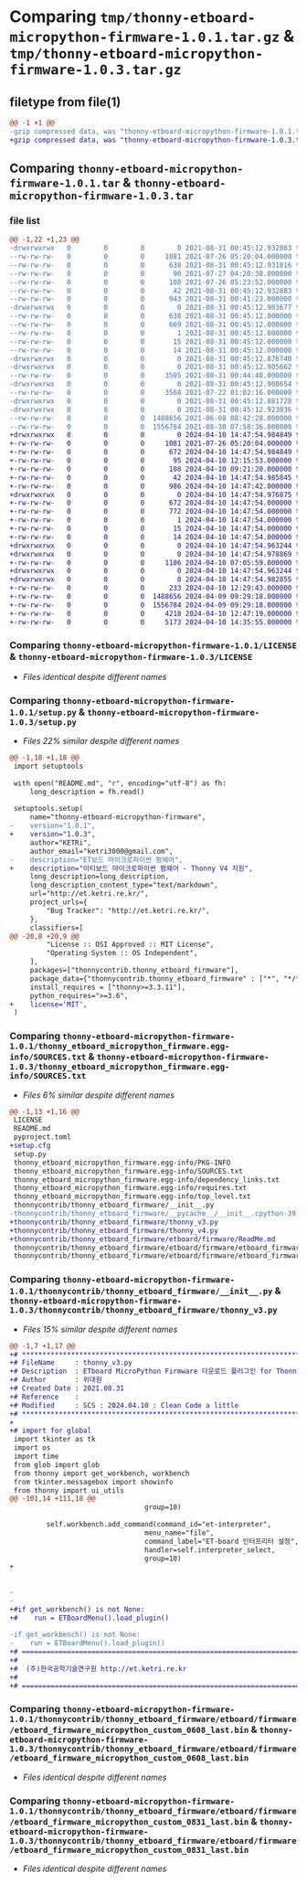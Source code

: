 # Comparing `tmp/thonny-etboard-micropython-firmware-1.0.1.tar.gz` & `tmp/thonny-etboard-micropython-firmware-1.0.3.tar.gz`

## filetype from file(1)

```diff
@@ -1 +1 @@
-gzip compressed data, was "thonny-etboard-micropython-firmware-1.0.1.tar", last modified: Tue Aug 31 00:45:12 2021, max compression
+gzip compressed data, was "thonny-etboard-micropython-firmware-1.0.3.tar", last modified: Wed Apr 10 14:47:54 2024, max compression
```

## Comparing `thonny-etboard-micropython-firmware-1.0.1.tar` & `thonny-etboard-micropython-firmware-1.0.3.tar`

### file list

```diff
@@ -1,22 +1,23 @@
-drwxrwxrwx   0        0        0        0 2021-08-31 00:45:12.932883 thonny-etboard-micropython-firmware-1.0.1/
--rw-rw-rw-   0        0        0     1081 2021-07-26 05:20:04.000000 thonny-etboard-micropython-firmware-1.0.1/LICENSE
--rw-rw-rw-   0        0        0      638 2021-08-31 00:45:12.931816 thonny-etboard-micropython-firmware-1.0.1/PKG-INFO
--rw-rw-rw-   0        0        0       90 2021-07-27 04:20:38.000000 thonny-etboard-micropython-firmware-1.0.1/README.md
--rw-rw-rw-   0        0        0      108 2021-07-26 05:23:52.000000 thonny-etboard-micropython-firmware-1.0.1/pyproject.toml
--rw-rw-rw-   0        0        0       42 2021-08-31 00:45:12.932883 thonny-etboard-micropython-firmware-1.0.1/setup.cfg
--rw-rw-rw-   0        0        0      943 2021-08-31 00:41:23.000000 thonny-etboard-micropython-firmware-1.0.1/setup.py
-drwxrwxrwx   0        0        0        0 2021-08-31 00:45:12.903677 thonny-etboard-micropython-firmware-1.0.1/thonny_etboard_micropython_firmware.egg-info/
--rw-rw-rw-   0        0        0      638 2021-08-31 00:45:12.000000 thonny-etboard-micropython-firmware-1.0.1/thonny_etboard_micropython_firmware.egg-info/PKG-INFO
--rw-rw-rw-   0        0        0      669 2021-08-31 00:45:12.000000 thonny-etboard-micropython-firmware-1.0.1/thonny_etboard_micropython_firmware.egg-info/SOURCES.txt
--rw-rw-rw-   0        0        0        1 2021-08-31 00:45:12.000000 thonny-etboard-micropython-firmware-1.0.1/thonny_etboard_micropython_firmware.egg-info/dependency_links.txt
--rw-rw-rw-   0        0        0       15 2021-08-31 00:45:12.000000 thonny-etboard-micropython-firmware-1.0.1/thonny_etboard_micropython_firmware.egg-info/requires.txt
--rw-rw-rw-   0        0        0       14 2021-08-31 00:45:12.000000 thonny-etboard-micropython-firmware-1.0.1/thonny_etboard_micropython_firmware.egg-info/top_level.txt
-drwxrwxrwx   0        0        0        0 2021-08-31 00:45:12.876740 thonny-etboard-micropython-firmware-1.0.1/thonnycontrib/
-drwxrwxrwx   0        0        0        0 2021-08-31 00:45:12.905662 thonny-etboard-micropython-firmware-1.0.1/thonnycontrib/thonny_etboard_firmware/
--rw-rw-rw-   0        0        0     3505 2021-08-31 00:44:48.000000 thonny-etboard-micropython-firmware-1.0.1/thonnycontrib/thonny_etboard_firmware/__init__.py
-drwxrwxrwx   0        0        0        0 2021-08-31 00:45:12.908654 thonny-etboard-micropython-firmware-1.0.1/thonnycontrib/thonny_etboard_firmware/__pycache__/
--rw-rw-rw-   0        0        0     3568 2021-07-22 01:02:16.000000 thonny-etboard-micropython-firmware-1.0.1/thonnycontrib/thonny_etboard_firmware/__pycache__/__init__.cpython-39.pyc
-drwxrwxrwx   0        0        0        0 2021-08-31 00:45:12.881728 thonny-etboard-micropython-firmware-1.0.1/thonnycontrib/thonny_etboard_firmware/etboard/
-drwxrwxrwx   0        0        0        0 2021-08-31 00:45:12.923836 thonny-etboard-micropython-firmware-1.0.1/thonnycontrib/thonny_etboard_firmware/etboard/firmware/
--rw-rw-rw-   0        0        0  1488656 2021-06-08 08:42:28.000000 thonny-etboard-micropython-firmware-1.0.1/thonnycontrib/thonny_etboard_firmware/etboard/firmware/etboard_firmware_micropython_custom_0608_last.bin
--rw-rw-rw-   0        0        0  1556784 2021-08-30 07:58:36.000000 thonny-etboard-micropython-firmware-1.0.1/thonnycontrib/thonny_etboard_firmware/etboard/firmware/etboard_firmware_micropython_custom_0831_last.bin
+drwxrwxrwx   0        0        0        0 2024-04-10 14:47:54.984849 thonny-etboard-micropython-firmware-1.0.3/
+-rw-rw-rw-   0        0        0     1081 2021-07-26 05:20:04.000000 thonny-etboard-micropython-firmware-1.0.3/LICENSE
+-rw-rw-rw-   0        0        0      672 2024-04-10 14:47:54.984849 thonny-etboard-micropython-firmware-1.0.3/PKG-INFO
+-rw-rw-rw-   0        0        0       95 2024-04-10 12:15:53.000000 thonny-etboard-micropython-firmware-1.0.3/README.md
+-rw-rw-rw-   0        0        0      108 2024-04-10 09:21:20.000000 thonny-etboard-micropython-firmware-1.0.3/pyproject.toml
+-rw-rw-rw-   0        0        0       42 2024-04-10 14:47:54.985845 thonny-etboard-micropython-firmware-1.0.3/setup.cfg
+-rw-rw-rw-   0        0        0      986 2024-04-10 14:47:42.000000 thonny-etboard-micropython-firmware-1.0.3/setup.py
+drwxrwxrwx   0        0        0        0 2024-04-10 14:47:54.976875 thonny-etboard-micropython-firmware-1.0.3/thonny_etboard_micropython_firmware.egg-info/
+-rw-rw-rw-   0        0        0      672 2024-04-10 14:47:54.000000 thonny-etboard-micropython-firmware-1.0.3/thonny_etboard_micropython_firmware.egg-info/PKG-INFO
+-rw-rw-rw-   0        0        0      772 2024-04-10 14:47:54.000000 thonny-etboard-micropython-firmware-1.0.3/thonny_etboard_micropython_firmware.egg-info/SOURCES.txt
+-rw-rw-rw-   0        0        0        1 2024-04-10 14:47:54.000000 thonny-etboard-micropython-firmware-1.0.3/thonny_etboard_micropython_firmware.egg-info/dependency_links.txt
+-rw-rw-rw-   0        0        0       15 2024-04-10 14:47:54.000000 thonny-etboard-micropython-firmware-1.0.3/thonny_etboard_micropython_firmware.egg-info/requires.txt
+-rw-rw-rw-   0        0        0       14 2024-04-10 14:47:54.000000 thonny-etboard-micropython-firmware-1.0.3/thonny_etboard_micropython_firmware.egg-info/top_level.txt
+drwxrwxrwx   0        0        0        0 2024-04-10 14:47:54.963244 thonny-etboard-micropython-firmware-1.0.3/thonnycontrib/
+drwxrwxrwx   0        0        0        0 2024-04-10 14:47:54.978869 thonny-etboard-micropython-firmware-1.0.3/thonnycontrib/thonny_etboard_firmware/
+-rw-rw-rw-   0        0        0     1106 2024-04-10 07:05:59.000000 thonny-etboard-micropython-firmware-1.0.3/thonnycontrib/thonny_etboard_firmware/__init__.py
+drwxrwxrwx   0        0        0        0 2024-04-10 14:47:54.963244 thonny-etboard-micropython-firmware-1.0.3/thonnycontrib/thonny_etboard_firmware/etboard/
+drwxrwxrwx   0        0        0        0 2024-04-10 14:47:54.982855 thonny-etboard-micropython-firmware-1.0.3/thonnycontrib/thonny_etboard_firmware/etboard/firmware/
+-rw-rw-rw-   0        0        0      233 2024-04-10 12:29:43.000000 thonny-etboard-micropython-firmware-1.0.3/thonnycontrib/thonny_etboard_firmware/etboard/firmware/ReadMe.md
+-rw-rw-rw-   0        0        0  1488656 2024-04-09 09:29:18.000000 thonny-etboard-micropython-firmware-1.0.3/thonnycontrib/thonny_etboard_firmware/etboard/firmware/etboard_firmware_micropython_custom_0608_last.bin
+-rw-rw-rw-   0        0        0  1556784 2024-04-09 09:29:18.000000 thonny-etboard-micropython-firmware-1.0.3/thonnycontrib/thonny_etboard_firmware/etboard/firmware/etboard_firmware_micropython_custom_0831_last.bin
+-rw-rw-rw-   0        0        0     4218 2024-04-10 12:47:19.000000 thonny-etboard-micropython-firmware-1.0.3/thonnycontrib/thonny_etboard_firmware/thonny_v3.py
+-rw-rw-rw-   0        0        0     5173 2024-04-10 14:35:55.000000 thonny-etboard-micropython-firmware-1.0.3/thonnycontrib/thonny_etboard_firmware/thonny_v4.py
```

### Comparing `thonny-etboard-micropython-firmware-1.0.1/LICENSE` & `thonny-etboard-micropython-firmware-1.0.3/LICENSE`

 * *Files identical despite different names*

### Comparing `thonny-etboard-micropython-firmware-1.0.1/setup.py` & `thonny-etboard-micropython-firmware-1.0.3/setup.py`

 * *Files 22% similar despite different names*

```diff
@@ -1,18 +1,18 @@
 import setuptools
 
 with open("README.md", "r", encoding="utf-8") as fh:
     long_description = fh.read()
 
 setuptools.setup(
     name="thonny-etboard-micropython-firmware",
-    version="1.0.1",
+    version="1.0.3",
     author="KETRi",
     author_email="ketri3000@gmail.com",
-    description="ET보드 마이크로파이썬 펌웨어",
+    description="이티보드 마이크로파이썬 펌웨어 - Thonny V4 지원",
     long_description=long_description,
     long_description_content_type="text/markdown",
     url="http://et.ketri.re.kr/",
     project_urls={
         "Bug Tracker": "http://et.ketri.re.kr/",
     },
     classifiers=[
@@ -20,8 +20,9 @@
         "License :: OSI Approved :: MIT License",
         "Operating System :: OS Independent",
     ],
     packages=["thonnycontrib.thonny_etboard_firmware"],
     package_data={"thonnycontrib.thonny_etboard_firmware" : ["*", "*/*", "*/*/*", "*/*/*/*", "*/*/*/*/*"]},
     install_requires = ["thonny>=3.3.11"],
     python_requires=">=3.6",
+    license='MIT',
 )
```

### Comparing `thonny-etboard-micropython-firmware-1.0.1/thonny_etboard_micropython_firmware.egg-info/SOURCES.txt` & `thonny-etboard-micropython-firmware-1.0.3/thonny_etboard_micropython_firmware.egg-info/SOURCES.txt`

 * *Files 6% similar despite different names*

```diff
@@ -1,13 +1,16 @@
 LICENSE
 README.md
 pyproject.toml
+setup.cfg
 setup.py
 thonny_etboard_micropython_firmware.egg-info/PKG-INFO
 thonny_etboard_micropython_firmware.egg-info/SOURCES.txt
 thonny_etboard_micropython_firmware.egg-info/dependency_links.txt
 thonny_etboard_micropython_firmware.egg-info/requires.txt
 thonny_etboard_micropython_firmware.egg-info/top_level.txt
 thonnycontrib/thonny_etboard_firmware/__init__.py
-thonnycontrib/thonny_etboard_firmware/__pycache__/__init__.cpython-39.pyc
+thonnycontrib/thonny_etboard_firmware/thonny_v3.py
+thonnycontrib/thonny_etboard_firmware/thonny_v4.py
+thonnycontrib/thonny_etboard_firmware/etboard/firmware/ReadMe.md
 thonnycontrib/thonny_etboard_firmware/etboard/firmware/etboard_firmware_micropython_custom_0608_last.bin
 thonnycontrib/thonny_etboard_firmware/etboard/firmware/etboard_firmware_micropython_custom_0831_last.bin
```

### Comparing `thonny-etboard-micropython-firmware-1.0.1/thonnycontrib/thonny_etboard_firmware/__init__.py` & `thonny-etboard-micropython-firmware-1.0.3/thonnycontrib/thonny_etboard_firmware/thonny_v3.py`

 * *Files 15% similar despite different names*

```diff
@@ -1,7 +1,17 @@
+# ******************************************************************************************
+# FileName     : thonny_v3.py
+# Description  : ETboard MicroPython Firmware 다운로드 플러그인 for Thonny V3
+# Author       : 위대원
+# Created Date : 2021.08.31
+# Reference    :
+# Modified     : SCS : 2024.04.10 : Clean Code a little
+# ******************************************************************************************
+
+# import for global
 import tkinter as tk
 import os
 import time
 from glob import glob
 from thonny import get_workbench, workbench
 from tkinter.messagebox import showinfo
 from thonny import ui_utils
@@ -101,14 +111,18 @@
                                 group=10)
 
         self.workbench.add_command(command_id="et-interpreter",
                                 menu_name="file",
                                 command_label="ET-board 인터프리터 설정",
                                 handler=self.interpreter_select,
                                 group=10)
+       
 
 
-        
-
+#if get_workbench() is not None:
+#    run = ETBoardMenu().load_plugin()
 
-if get_workbench() is not None:
-    run = ETBoardMenu().load_plugin()
+# ==========================================================================================
+#
+#  (주)한국공학기술연구원 http://et.ketri.re.kr
+#
+# ==========================================================================================
```

### Comparing `thonny-etboard-micropython-firmware-1.0.1/thonnycontrib/thonny_etboard_firmware/etboard/firmware/etboard_firmware_micropython_custom_0608_last.bin` & `thonny-etboard-micropython-firmware-1.0.3/thonnycontrib/thonny_etboard_firmware/etboard/firmware/etboard_firmware_micropython_custom_0608_last.bin`

 * *Files identical despite different names*

### Comparing `thonny-etboard-micropython-firmware-1.0.1/thonnycontrib/thonny_etboard_firmware/etboard/firmware/etboard_firmware_micropython_custom_0831_last.bin` & `thonny-etboard-micropython-firmware-1.0.3/thonnycontrib/thonny_etboard_firmware/etboard/firmware/etboard_firmware_micropython_custom_0831_last.bin`

 * *Files identical despite different names*

